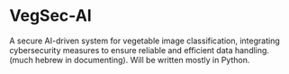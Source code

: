 # VegSec-AI
A secure AI-driven system for vegetable image classification, integrating cybersecurity measures to ensure reliable and efficient data handling. (much hebrew in documenting).
Will be written mostly in Python.
